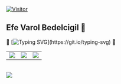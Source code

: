 [![Visitor](https://visitor-badge.laobi.icu/badge?page_id=EfeVaroll.EfeVaroll)](#)
 
## Efe Varol Bedelcigil 👋
🔹
[![Typing SVG](https://readme-typing-svg.demolab.com/?lines=A+self+developing+young+man+who's;into+cyber+security+and+computer+engineering;Follow+for+my+future+projects!)](https://git.io/typing-svg)
🔹
<br>

<table class="links">
<tr>
  <td><a href="https://github.com/EfeVaroll">
  <img src="https://img.shields.io/badge/GitHub-100000?style=for-the-badge&logo=github&logoColor=white"></a> 
    
<td><a href="https://www.linkedin.com/in/efevarolbedelcigil/">
<img src="https://img.shields.io/badge/LinkedIn-0077B5?style=for-the-badge&logo=linkedin&logoColor=white"></a> 
  
  <td><a href="https://dev.to/efevaroll">
<img src="https://img.shields.io/badge/dev.to-0A0A0A?style=for-the-badge&logo=dev.to&logoColor=white"></a> 
  </tr>
</table>
<br>
<img align="left" src="https://github-readme-stats.vercel.app/api?username=EfeVaroll&theme=github_dark">
